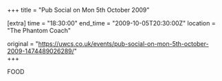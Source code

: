 +++
title = "Pub Social on Mon 5th October 2009"

[extra]
time = "18:30:00"
end_time = "2009-10-05T20:30:00Z"
location = "The Phantom Coach"

original = "https://uwcs.co.uk/events/pub-social-on-mon-5th-october-2009-1474489026289/"    
+++

FOOD

